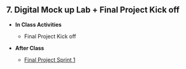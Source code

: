 
<!--## 7. Git & GitHub Pt 2 - ALAN, DANI
  - **Objectives**
    - Use git commands to:
      - Create bracnces
      - Merge branches
    - Solve merge conflicts
  - **In Class Activities**   
    - *Git & Github Pt 2 Tutorial*: [Git to Know Branching](https://www.makeschool.com/academy/track/git-to-know-branching)
  - **After Class** - 1) send an email to reach out to an industry contact for feedback on your product, advice on how to be a successful engineer. You can schedule a call or meet in person.
-->

## 7. Digital Mock up Lab + Final Project Kick off

  - **In Class Activities**   
    - Final Project Kick off
    
  - **After Class**
    - [Final Project Sprint 1](https://docs.google.com/document/d/15m8P9ic7sJqVovTozIRdikWCI7HQ_f5TOc5qpqyiAYs/edit#)
